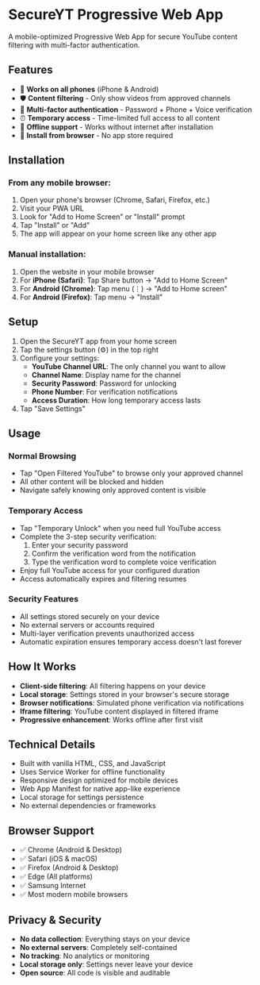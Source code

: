 # SecureYT Progressive Web App

A mobile-optimized Progressive Web App for secure YouTube content filtering with multi-factor authentication.

## Features

- 📱 **Works on all phones** (iPhone & Android)
- 🛡️ **Content filtering** - Only show videos from approved channels
- 🔐 **Multi-factor authentication** - Password + Phone + Voice verification
- ⏰ **Temporary access** - Time-limited full access to all content
- 🔄 **Offline support** - Works without internet after installation
- 📲 **Install from browser** - No app store required

## Installation

### From any mobile browser:

1. Open your phone's browser (Chrome, Safari, Firefox, etc.)
2. Visit your PWA URL
3. Look for "Add to Home Screen" or "Install" prompt
4. Tap "Install" or "Add"
5. The app will appear on your home screen like any other app

### Manual installation:

1. Open the website in your mobile browser
2. For **iPhone (Safari)**: Tap Share button → "Add to Home Screen"
3. For **Android (Chrome)**: Tap menu (⋮) → "Add to Home screen"
4. For **Android (Firefox)**: Tap menu → "Install"

## Setup

1. Open the SecureYT app from your home screen
2. Tap the settings button (⚙️) in the top right
3. Configure your settings:
   - **YouTube Channel URL**: The only channel you want to allow
   - **Channel Name**: Display name for the channel
   - **Security Password**: Password for unlocking
   - **Phone Number**: For verification notifications
   - **Access Duration**: How long temporary access lasts
4. Tap "Save Settings"

## Usage

### Normal Browsing
- Tap "Open Filtered YouTube" to browse only your approved channel
- All other content will be blocked and hidden
- Navigate safely knowing only approved content is visible

### Temporary Access
- Tap "Temporary Unlock" when you need full YouTube access
- Complete the 3-step security verification:
  1. Enter your security password
  2. Confirm the verification word from the notification
  3. Type the verification word to complete voice verification
- Enjoy full YouTube access for your configured duration
- Access automatically expires and filtering resumes

### Security Features
- All settings stored securely on your device
- No external servers or accounts required
- Multi-layer verification prevents unauthorized access
- Automatic expiration ensures temporary access doesn't last forever

## How It Works

- **Client-side filtering**: All filtering happens on your device
- **Local storage**: Settings stored in your browser's secure storage
- **Browser notifications**: Simulated phone verification via notifications
- **Iframe filtering**: YouTube content displayed in filtered iframe
- **Progressive enhancement**: Works offline after first visit

## Technical Details

- Built with vanilla HTML, CSS, and JavaScript
- Uses Service Worker for offline functionality
- Responsive design optimized for mobile devices
- Web App Manifest for native app-like experience
- Local storage for settings persistence
- No external dependencies or frameworks

## Browser Support

- ✅ Chrome (Android & Desktop)
- ✅ Safari (iOS & macOS)
- ✅ Firefox (Android & Desktop)
- ✅ Edge (All platforms)
- ✅ Samsung Internet
- ✅ Most modern mobile browsers

## Privacy & Security

- **No data collection**: Everything stays on your device
- **No external servers**: Completely self-contained
- **No tracking**: No analytics or monitoring
- **Local storage only**: Settings never leave your device
- **Open source**: All code is visible and auditable